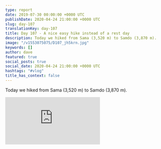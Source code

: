 ```yaml
---
type: report
date: 2019-07-30 00:00:00 +0000 UTC
publishDate: 2020-04-24 21:00:00 +0000 UTC
slug: day-107
translationKey: day-107
title: Day 107 - A nice easy hike instead of a rest day
description: Today we hiked from Sama (3,520 m) to Samdo (3,870 m).
image: "/v1553075075/D107_jh5krn.jpg"
keywords: []
author: dave
featured: true
social_posts: true
social_date: 2020-04-24 21:00:00 +0000 UTC
hashtags: "#vlog"
title_has_context: false
---
```


Today we hiked from Sama (3,520 m) to Samdo (3,870 m).

<iframe class="youtube75" src="https://www.youtube.com/embed/WP9v5NSqyvE" frameborder="0" allow="accelerometer; autoplay; encrypted-media; gyroscope; picture-in-picture" allowfullscreen></iframe>

